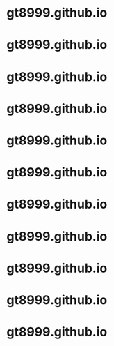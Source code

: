 # gt8999.github.io
# gt8999.github.io
# gt8999.github.io
# gt8999.github.io
# gt8999.github.io
# gt8999.github.io
# gt8999.github.io
# gt8999.github.io
# gt8999.github.io
# gt8999.github.io
# gt8999.github.io
